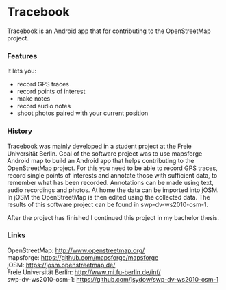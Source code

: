 # Tracebook

Tracebook is an Android app that for contributing to the OpenStreetMap project.

### Features

It lets you:

 - record GPS traces
 - record points of interest
 - make notes
 - record audio notes
 - shoot photos paired with your current position
 
### History
 
 Tracebook was mainly developed in a student project at the Freie Universität Berlin. Goal of the software project was to use
 mapsforge Android map to build an Android app that helps contributing to the OpenStreetMap project. For this you need to be
 able to record GPS traces, record single points of interests and annotate those with sufficient data, to remember what has been
 recorded. Annotations can be made using text, audio recordings and photos. At home the data can be imported into jOSM. 
 In jOSM the OpenStreetMap is then edited using the collected data.
 The results of this software project can be found in swp-dv-ws2010-osm-1.
 
 After the project has finished I continued this project in my bachelor thesis.

### Links

OpenStreetMap: http://www.openstreetmap.org/  
mapsforge: https://github.com/mapsforge/mapsforge  
jOSM: https://josm.openstreetmap.de/  
Freie Universität Berlin: http://www.mi.fu-berlin.de/inf/  
swp-dv-ws2010-osm-1: https://github.com/jsydow/swp-dv-ws2010-osm-1  
